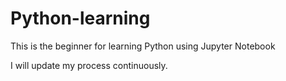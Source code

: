# Python-learning
This is the beginner for learning Python using Jupyter Notebook


I will update my process continuously. 
